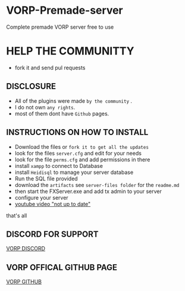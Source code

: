 # VORP-Premade-server

Complete premade VORP server free to use

# HELP THE COMMUNITTY

- fork it and send pul requests


## DISCLOSURE

- All of the plugins were made `by the community` .
- I do not own `any rights`.
- most of them dont have `Github` pages.


## INSTRUCTIONS ON HOW TO INSTALL

- Download the files or `fork it to get all the updates`
- look for the files `server.cfg` and edit for your needs 
- look for the file `perms.cfg` and add permissions in there
- install `xampp` to connect to Database
- install `Heidisql` to manage your server database
- Run the SQL file provided 
- download the `artifacts` see `server-files folder` for the `readme.md`
- then start the FXServer.exe  and add tx admin to your server 
- configure your server
- [youtube video "not up to date"](https://www.youtube.com/watch?v=32xG3fqCj8Q&ab_channel=RIBSOSAY)

that's all

## DISCORD FOR SUPPORT

[VORP DISCORD](https://discord.gg/DHGVAbCj7N)

## VORP OFFICAL GITHUB PAGE ##

[VORP GITHUB](https://github.com/VORPCORE)

